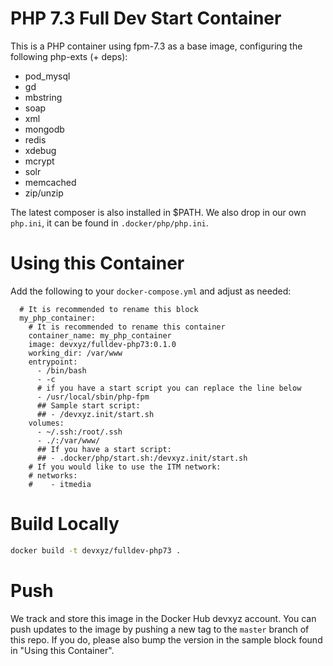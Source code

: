 # PHP 7.3 Full Dev Start Container
This is a PHP container using fpm-7.3 as a base image, configuring the following php-exts (+ deps):

- pod_mysql
- gd
- mbstring
- soap
- xml
- mongodb
- redis
- xdebug
- mcrypt
- solr
- memcached
- zip/unzip

The latest composer is also installed in $PATH. We also drop in our own `php.ini`, it can be
found in `.docker/php/php.ini`. 

# Using this Container
Add the following to your `docker-compose.yml` and adjust as needed:

```
  # It is recommended to rename this block
  my_php_container:
    # It is recommended to rename this container
    container_name: my_php_container
    image: devxyz/fulldev-php73:0.1.0
    working_dir: /var/www
    entrypoint:
      - /bin/bash
      - -c
      # if you have a start script you can replace the line below
      - /usr/local/sbin/php-fpm
      ## Sample start script:
      ## - /devxyz.init/start.sh
    volumes:
      - ~/.ssh:/root/.ssh
      - ./:/var/www/
      ## If you have a start script:
      ## - .docker/php/start.sh:/devxyz.init/start.sh
    # If you would like to use the ITM network:
    # networks:
    #    - itmedia
```


# Build Locally
```bash
docker build -t devxyz/fulldev-php73 .
```

# Push
We track and store this image in the Docker Hub devxyz account. You can push updates
to the image by pushing a new tag to the `master` branch of this repo. If you do,
please also bump the version in the sample block found in "Using this Container".
